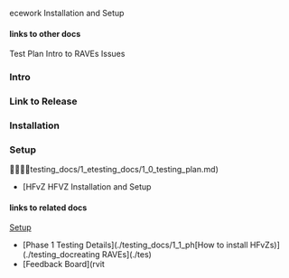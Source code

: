 ecework Installation and Setup

#### links to other docs
Test Plan
Intro to RAVEs
Issues

### Intro



### Link to Release



### Installation



### Setup
testing_docs/1_etesting_docs/1_0_testing_plan.md)
- [HFvZ HFVZ Installation and Setup

#### links to related docs
[Setup](./README.md)
- [Phase 1 Testing Details](./testing_docs/1_1_ph[How to install HFvZs)](./testing_docreating RAVEs](./tes)
- [Feedback Board](rvit